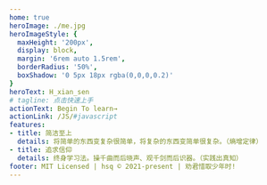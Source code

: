 ```yaml
---
home: true
heroImage: ./me.jpg
heroImageStyle: {
  maxHeight: '200px',
  display: block,
  margin: '6rem auto 1.5rem',
  borderRadius: '50%',
  boxShadow: '0 5px 18px rgba(0,0,0,0.2)'
}
heroText: H_xian_sen
# tagline: 点击快速上手
actionText: Begin To learn→
actionLink: /JS/#javascript
features:
- title: 简洁至上
  details: 将简单的东西变复杂很简单，将复杂的东西变简单很复杂。（熵增定律）
- title: 追求信仰
  details: 终身学习法。操千曲而后晓声、观千剑而后识器。（实践出真知）
footer: MIT Licensed | hsq © 2021-present | 劝君惜取少年时!
---
```


